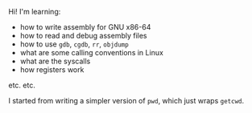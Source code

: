 Hi! I'm learning:
- how to write assembly for GNU x86-64
- how to read and debug assembly files
- how to use `gdb`, `cgdb`, `rr`, `objdump`
- what are some calling conventions in Linux
- what are the syscalls
- how registers work

etc. etc.

I started from writing a simpler version of `pwd`, which just wraps `getcwd`.